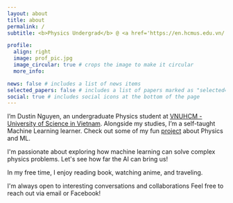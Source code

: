 ```yaml
---
layout: about
title: about
permalink: /
subtitle: <b>Physics Undergrad</b> @ <a href='https://en.hcmus.edu.vn/'>VNUHCM - HCMUS</a>  •  "be delusional"

profile:
  align: right
  image: prof_pic.jpg
  image_circular: true # crops the image to make it circular
  more_info: 

news: false # includes a list of news items
selected_papers: false # includes a list of papers marked as "selected={true}"
social: true # includes social icons at the bottom of the page
---
```

I’m Dustin Nguyen, an undergraduate Physics student at [VNUHCM - University of Science in Vietnam](https://en.hcmus.edu.vn/). Alongside my studies, I’m a self-taught Machine Learning learner. Check out some of my fun [project](/projects/) about Physics and ML.

I'm passionate about exploring how machine learning can solve complex physics problems. Let's see how far the AI can bring us!

In my free time, I enjoy reading book, watching anime, and traveling. 

I'm always open to interesting conversations and collaborations Feel free to reach out via email or Facebook!
